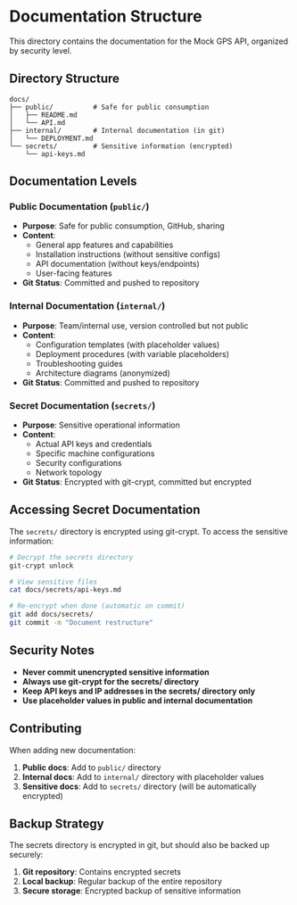 # Documentation Structure

This directory contains the documentation for the Mock GPS API, organized by security level.

## Directory Structure

```
docs/
├── public/          # Safe for public consumption
│   ├── README.md
│   └── API.md
├── internal/        # Internal documentation (in git)
│   └── DEPLOYMENT.md
└── secrets/         # Sensitive information (encrypted)
    └── api-keys.md
```

## Documentation Levels

### Public Documentation (`public/`)
- **Purpose**: Safe for public consumption, GitHub, sharing
- **Content**: 
  - General app features and capabilities
  - Installation instructions (without sensitive configs)
  - API documentation (without keys/endpoints)
  - User-facing features
- **Git Status**: Committed and pushed to repository

### Internal Documentation (`internal/`)
- **Purpose**: Team/internal use, version controlled but not public
- **Content**:
  - Configuration templates (with placeholder values)
  - Deployment procedures (with variable placeholders)
  - Troubleshooting guides
  - Architecture diagrams (anonymized)
- **Git Status**: Committed and pushed to repository

### Secret Documentation (`secrets/`)
- **Purpose**: Sensitive operational information
- **Content**:
  - Actual API keys and credentials
  - Specific machine configurations
  - Security configurations
  - Network topology
- **Git Status**: Encrypted with git-crypt, committed but encrypted

## Accessing Secret Documentation

The `secrets/` directory is encrypted using git-crypt. To access the sensitive information:

```bash
# Decrypt the secrets directory
git-crypt unlock

# View sensitive files
cat docs/secrets/api-keys.md

# Re-encrypt when done (automatic on commit)
git add docs/secrets/
git commit -m "Document restructure"
```

## Security Notes

- **Never commit unencrypted sensitive information**
- **Always use git-crypt for the secrets/ directory**
- **Keep API keys and IP addresses in the secrets/ directory only**
- **Use placeholder values in public and internal documentation**

## Contributing

When adding new documentation:

1. **Public docs**: Add to `public/` directory
2. **Internal docs**: Add to `internal/` directory with placeholder values
3. **Sensitive docs**: Add to `secrets/` directory (will be automatically encrypted)

## Backup Strategy

The secrets directory is encrypted in git, but should also be backed up securely:

1. **Git repository**: Contains encrypted secrets
2. **Local backup**: Regular backup of the entire repository
3. **Secure storage**: Encrypted backup of sensitive information
